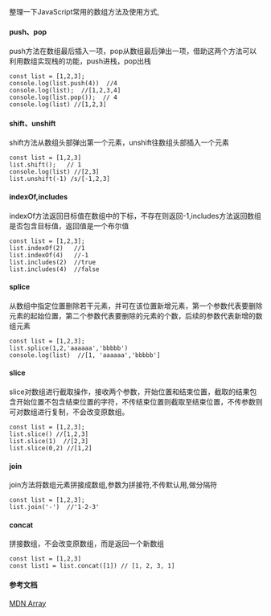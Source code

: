 整理一下JavaScript常用的数组方法及使用方式,

#### push、pop

push方法在数组最后插入一项，pop从数组最后弹出一项，借助这两个方法可以利用数组实现栈的功能，push进栈，pop出栈
```
const list = [1,2,3];
console.log(list.push(4))  //4
console.log(list);  //[1,2,3,4]
console.log(list.pop());  // 4
console.log(list) //[1,2,3]
```

#### shift、unshift

shift方法从数组头部弹出第一个元素，unshift往数组头部插入一个元素

```
const list = [1,2,3]
list.shift();   // 1
console.log(list) //[2,3]
list.unshift(-1) /s/[-1,2,3]
```

#### indexOf,includes

indexOf方法返回目标值在数组中的下标，不存在则返回-1,includes方法返回数组是否包含目标值，返回值是一个布尔值

```
const list = [1,2,3];
list.indexOf(2)   //1
list.indexOf(4)   //-1
list.includes(2)  //true
list.includes(4)  //false
```

#### splice
从数组中指定位置删除若干元素，并可在该位置新增元素，第一个参数代表要删除元素的起始位置，第二个参数代表要删除的元素的个数，后续的参数代表新增的数组元素

```
const list = [1,2,3];
list.splice(1,2,'aaaaaa','bbbbb')
console.log(list)  //[1, 'aaaaaa','bbbbb']
```

#### slice
slice对数组进行截取操作，接收两个参数，开始位置和结束位置，截取的结果包含开始位置不包含结束位置的字符，不传结束位置则截取至结束位置，不传参数则可对数组进行复制，不会改变原数组。

```
const list = [1,2,3];
list.slice() //[1,2,3]
list.slice(1)  //[2,3]
list.slice(0,2) //[1,2]
```

#### join

join方法将数组元素拼接成数组,参数为拼接符,不传默认用,做分隔符

```
const list = [1,2,3];
list.join('-')  //'1-2-3'
```

#### concat

拼接数组，不会改变原数组，而是返回一个新数组

```
const list = [1,2,3]
const list1 = list.concat([1]) // [1, 2, 3, 1]
```

#### 参考文档
[MDN Array](https://developer.mozilla.org/zh-CN/docs/Web/JavaScript/Reference/Global_Objects/Array)
